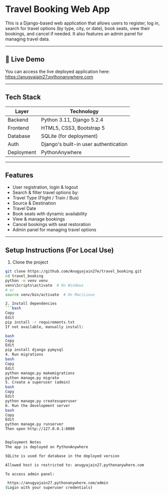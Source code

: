 # Travel Booking Web App

This is a Django-based web application that allows users to register, log in, search for travel options (by type, city, or date), book seats, view their bookings, and cancel if needed. It also features an admin panel for managing travel data.

---

## 🔗 Live Demo

You can access the live deployed application here:
 https://anugyajain27.pythonanywhere.com

---

##  Tech Stack

| Layer       | Technology                            |
|-------------|----------------------------------------|
| Backend     | Python 3.11, Django 5.2.4              |
| Frontend    | HTML5, CSS3, Bootstrap 5               |
| Database    | SQLite (for deployment)                |
| Auth        | Django's built-in user authentication  |
| Deployment  | PythonAnywhere                         |

---

##  Features

-  User registration, login & logout
-  Search & filter travel options by:
  - Travel Type (Flight / Train / Bus)
  - Source & Destination
  - Travel Date
-  Book seats with dynamic availability
-  View & manage bookings
-  Cancel bookings with seat restoration
-  Admin panel for managing travel options

---

##  Setup Instructions (For Local Use)
 
1. Clone the project
```bash
git clone https://github.com/Anugyajain27e/travel_booking.git
cd travel_booking
python -m venv venv
venv\Scripts\activate  # On Windows
# or
source venv/bin/activate  # On Mac/Linux

2. Install dependencies
```bash
Copy
Edit
pip install -r requirements.txt
If not available, manually install:

bash
Copy
Edit
pip install django pymysql
4. Run migrations
bash
Copy
Edit
python manage.py makemigrations
python manage.py migrate
5. Create a superuser (admin)
bash
Copy
Edit
python manage.py createsuperuser
6. Run the development server
bash
Copy
Edit
python manage.py runserver
Then open http://127.0.0.1:8000


Deployment Notes
The app is deployed on PythonAnywhere

SQLite is used for database in the deployed version

Allowed host is restricted to: anugyajain27.pythonanywhere.com

To access admin panel:

 https://anugyajain27.pythonanywhere.com/admin
(Login with your superuser credentials)
